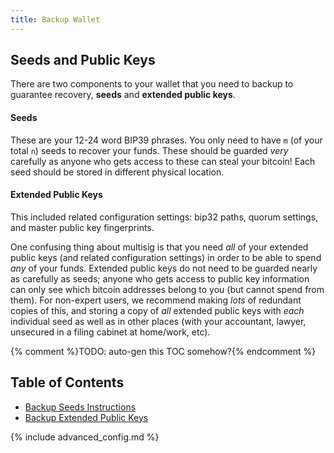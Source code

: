```yaml
---
title: Backup Wallet
---
```


## Seeds and Public Keys
There are two components to your wallet that you need to backup to guarantee recovery, **seeds** and **extended public keys**.

#### Seeds
These are your 12-24 word BIP39 phrases.
You only need to have `m` (of your total `n`) seeds to recover your funds.
These should be guarded *very* carefully as anyone who gets access to these can steal your bitcoin!
Each seed should be stored in different physical location.


#### Extended Public Keys
This included related configuration settings: bip32 paths, quorum settings, and master public key fingerprints.

One confusing thing about multisig is that you need *all* of your extended public keys (and related configuration settings) in order to be able to spend *any* of your funds.
Extended public keys  do not need to be guarded nearly as carefully as seeds; anyone who gets access to public key information can only see which bitcoin addresses belong to you (but cannot spend from them).
For non-expert users, we recommend making *lots* of redundant copies of this, and storing a copy of *all* extended public keys with *each* individual seed as well as in other places (with your accountant, lawyer, unsecured in a filing cabinet at home/work, etc).

{% comment %}TODO: auto-gen this TOC somehow?{% endcomment %}
## Table of Contents
* [Backup Seeds Instructions](/backup-wallet/seeds)
* [Backup Extended Public Keys](/backup-wallet/public-keys)

{% include advanced_config.md %}
